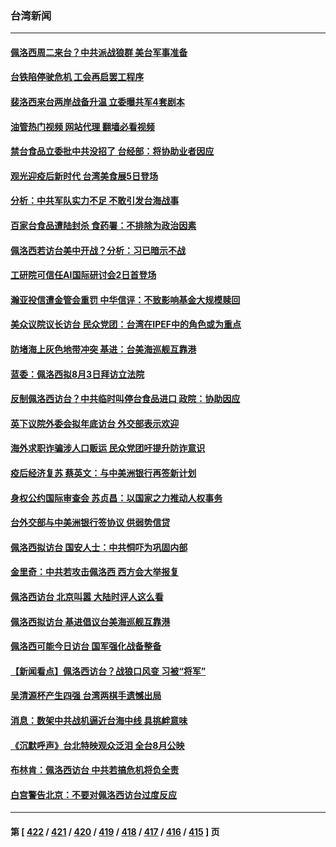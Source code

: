 ### 台湾新闻
---
#### [佩洛西周二来台？中共派战狼群 美台军事准备](../../pages/ncid1349361/n13793887.md?08022045) 
#### [台铁陷停驶危机 工会再启罢工程序](../../pages/ncid1349361/n13793874.md?08022045) 
#### [裴洛西来台两岸战备升温 立委曝共军4套剧本](../../pages/ncid1349361/n13793866.md?08022045) 
#### [油管热门视频 网站代理 翻墙必看视频](http://209.222.30.114:81/youtube.html?08022045)
#### [禁台食品立委批中共没招了 台经部：将协助业者因应](../../pages/ncid1349361/n13793891.md?08022045) 
#### [观光迎疫后新时代 台湾美食展5日登场](../../pages/ncid1349361/n13793894.md?08022045) 
#### [分析：中共军队实力不足 不敢引发台海战事](../../pages/ncid1349361/n13793869.md?08022045) 
#### [百家台食品遭陆封杀 食药署：不排除为政治因素](../../pages/ncid1349361/n13793846.md?08022045) 
#### [佩洛西若访台美中开战？分析：习已暗示不战](../../pages/ncid1349361/n13793741.md?08022045) 
#### [工研院可信任AI国际研讨会2日首登场](../../pages/ncid1349361/n13793802.md?08022045) 
#### [瀚亚投信遭金管会重罚 中华信评：不致影响基金大规模赎回](../../pages/ncid1349361/n13793808.md?08022045) 
#### [美众议院议长访台 民众党团：台湾在IPEF中的角色或为重点](../../pages/ncid1349361/n13793806.md?08022045) 
#### [防堵海上灰色地带冲突 基进：台美海巡舰互靠港](../../pages/ncid1349361/n13793785.md?08022045) 
#### [蓝委：佩洛西拟8月3日拜访立法院](../../pages/ncid1349361/n13793774.md?08022045) 
#### [反制佩洛西访台？中共临时叫停台食品进口 政院：协助因应](../../pages/ncid1349361/n13793758.md?08022045) 
#### [英下议院外委会拟年底访台 外交部表示欢迎](../../pages/ncid1349361/n13793761.md?08022045) 
#### [海外求职诈骗涉人口贩运 民众党团吁提升防诈意识](../../pages/ncid1349361/n13793744.md?08022045) 
#### [疫后经济复苏 蔡英文：与中美洲银行再签新计划](../../pages/ncid1349361/n13793597.md?08022045) 
#### [身权公约国际审查会 苏贞昌：以国家之力推动人权事务](../../pages/ncid1349361/n13793593.md?08022045) 
#### [台外交部与中美洲银行签协议 供弱势信贷](../../pages/ncid1349361/n13793592.md?08022045) 
#### [佩洛西拟访台 国安人士：中共恫吓为巩固内部](../../pages/ncid1349361/n13793750.md?08022045) 
#### [金里奇：中共若攻击佩洛西 西方会大举报复](../../pages/ncid1349361/n13793804.md?08022045) 
#### [佩洛西访台 北京叫嚣 大陆时评人这么看](../../pages/ncid1349361/n13793766.md?08022045) 
#### [佩洛西拟访台 基进倡议台美海巡舰互靠港](../../pages/ncid1349361/n13793751.md?08022045) 
#### [佩洛西可能今日访台 国军强化战备整备](../../pages/ncid1349361/n13793617.md?08022045) 
#### [【新闻看点】佩洛西访台？战狼口风变 习被“将军”](../../pages/ncid1349361/n13793474.md?08022045) 
#### [吴清源杯产生四强 台湾两棋手遗憾出局](../../pages/ncid1349361/n13793710.md?08022045) 
#### [消息：数架中共战机逼近台海中线 具挑衅意味](../../pages/ncid1349361/n13793646.md?08022045) 
#### [《沉默呼声》台北特映观众泛泪 全台8月公映](../../pages/ncid1349361/n13792744.md?08022045) 
#### [布林肯：佩洛西访台 中共若搞危机将负全责](../../pages/ncid1349361/n13793506.md?08022045) 
#### [白宫警告北京：不要对佩洛西访台过度反应](../../pages/ncid1349361/n13793433.md?08022045) 

---
#### 第 [ [422](./422.md?08022045) / [421](./421.md?08022045) / [420](./420.md?08022045) / [419](./419.md?08022045) / [418](./418.md?08022045) / [417](./417.md?08022045) / [416](./416.md?08022045) / [415](./415.md?08022045) ] 页
